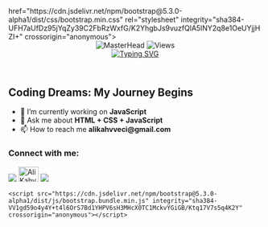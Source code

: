 <!DOCTYPE html>
<html lang="en">
<head>
    <meta charset="UTF-8">
    <meta name="viewport" content="width=device-width, initial-scale=1.0">
    href="https://cdn.jsdelivr.net/npm/bootstrap@5.3.0-alpha1/dist/css/bootstrap.min.css" rel="stylesheet" integrity="sha384-UFH7aUfDz95jYqZy39C2FbRzWxfG/K2YhgbJs9vuzfQlA5lNY2q8e1OeUYjjHZI+" crossorigin="anonymous">
    <style>
        /* Add your custom styles here */
    </style>
</head>
<body>
    <div class="container">
        <header class="d-flex justify-content-center align-items-center flex-column">
            <img src="https://github.com/AliKahvecii/AliKahvecii/blob/main/img/banner2.png" alt="MasterHead" class="img-fluid">
            <img src="https://komarev.com/ghpvc/?username=AliKahvecii&color=blue" alt="Views" class="img-fluid">
            <div class="text-center">
                <a href="https://github.com/AliKahvecii">
                    <img src="https://readme-typing-svg.demolab.com?font=Fira+Code&size=28&duration=3000&pause=500&center=true&vCenter=true&width=435&lines=%e2%9c%a8+Ali+Kahveci+%e2%9c%a8;%f0%9f%93%9a+Web+Tasarım+%f0%9f%92%bb;Welcome+To+My+Profile+%f0%9f%91%80" alt="Typing SVG" />
                </a>
            </div>
        </header>
        <div class="row">
            <div class="col-md-6">
                <h2>Coding Dreams: My Journey Begins</h2>
                <ul>
                    <li>🔭 I’m currently working on <strong>JavaScript</strong></li>
                    <li>💬 Ask me about <strong>HTML + CSS + JavaScript</strong></li>
                    <li>📫 How to reach me <strong>alikahvveci@gmail.com</strong></li>
                </ul>
            </div>
            <div class="col-md-6">
                <h3>Connect with me:</h3>
                <div class="d-flex justify-content-around">
                    <a href="https://github.com/404"><img src="https://user-images.githubusercontent.com/73097560/115834477-dbab4500-a447-11eb-908a-139a6edaec5c.gif"></a>
                    <a href="https://linkedin.com/in/ali-kahveci-754ab1264?trk" target="blank"><img src="https://raw.githubusercontent.com/rahuldkjain/github-profile-readme-generator/master/src/images/icons/Social/linked-in-alt.svg" alt="Ali Kahveci" height="30" width="40" /></a>
                    <a href="https://gi.com/404"><img src="https://user-images.githubusercontent.com/73097560/115834477-dbab4500-a447-11eb-908a-139a6edaec5c.gif"></a>
                </div>
            </div>
        </div>
    </div>

    <script src="https://cdn.jsdelivr.net/npm/bootstrap@5.3.0-alpha1/dist/js/bootstrap.bundle.min.js" integrity="sha384-VV1gd59o4y4Y+t4l6OrS7Bd1YHPV6sH3MHcX0TC1MckvYGiGB/Ktq17V7s5q4K2Y" crossorigin="anonymous"></script>
</body>
</html>